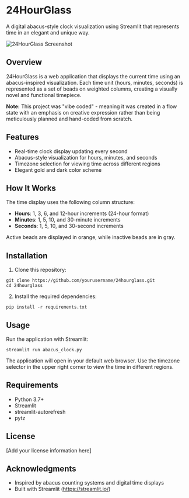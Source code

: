 # 24HourGlass

A digital abacus-style clock visualization using Streamlit that represents time in an elegant and unique way.

![24HourGlass Screenshot](https://via.placeholder.com/800x400?text=24HourGlass+Screenshot)

## Overview

24HourGlass is a web application that displays the current time using an abacus-inspired visualization. Each time unit (hours, minutes, seconds) is represented as a set of beads on weighted columns, creating a visually novel and functional timepiece.

**Note:** This project was "vibe coded" - meaning it was created in a flow state with an emphasis on creative expression rather than being meticulously planned and hand-coded from scratch.

## Features

- Real-time clock display updating every second
- Abacus-style visualization for hours, minutes, and seconds
- Timezone selection for viewing time across different regions
- Elegant gold and dark color scheme

## How It Works

The time display uses the following column structure:
- **Hours**: 1, 3, 6, and 12-hour increments (24-hour format)
- **Minutes**: 1, 5, 10, and 30-minute increments
- **Seconds**: 1, 5, 10, and 30-second increments

Active beads are displayed in orange, while inactive beads are in gray.

## Installation

1. Clone this repository:
```
git clone https://github.com/yourusername/24hourglass.git
cd 24hourglass
```

2. Install the required dependencies:
```
pip install -r requirements.txt
```

## Usage

Run the application with Streamlit:
```
streamlit run abacus_clock.py
```

The application will open in your default web browser. Use the timezone selector in the upper right corner to view the time in different regions.

## Requirements

- Python 3.7+
- Streamlit
- streamlit-autorefresh
- pytz

## License

[Add your license information here]

## Acknowledgments

- Inspired by abacus counting systems and digital time displays
- Built with Streamlit (https://streamlit.io/) 